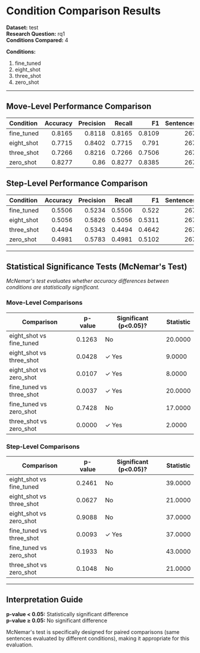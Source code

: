 # Condition Comparison Results

**Dataset:** test  
**Research Question:** rq1  
**Conditions Compared:** 4  

**Conditions:**
1. fine_tuned
2. eight_shot
3. three_shot
4. zero_shot

---

## Move-Level Performance Comparison

| Condition   |   Accuracy |   Precision |   Recall |     F1 |   Sentences |
|:------------|-----------:|------------:|---------:|-------:|------------:|
| fine_tuned  |     0.8165 |      0.8118 |   0.8165 | 0.8109 |         267 |
| eight_shot  |     0.7715 |      0.8402 |   0.7715 | 0.791  |         267 |
| three_shot  |     0.7266 |      0.8216 |   0.7266 | 0.7506 |         267 |
| zero_shot   |     0.8277 |      0.86   |   0.8277 | 0.8385 |         267 |

## Step-Level Performance Comparison

| Condition   |   Accuracy |   Precision |   Recall |     F1 |   Sentences |
|:------------|-----------:|------------:|---------:|-------:|------------:|
| fine_tuned  |     0.5506 |      0.5234 |   0.5506 | 0.522  |         267 |
| eight_shot  |     0.5056 |      0.5826 |   0.5056 | 0.5311 |         267 |
| three_shot  |     0.4494 |      0.5343 |   0.4494 | 0.4642 |         267 |
| zero_shot   |     0.4981 |      0.5783 |   0.4981 | 0.5102 |         267 |

---

## Statistical Significance Tests (McNemar's Test)

*McNemar's test evaluates whether accuracy differences between conditions are statistically significant.*

### Move-Level Comparisons

| Comparison | p-value | Significant (p<0.05)? | Statistic |
|------------|---------|----------------------|------------|
| eight_shot vs fine_tuned | 0.1263 | No | 20.0000 |
| eight_shot vs three_shot | 0.0428 | ✓ Yes | 9.0000 |
| eight_shot vs zero_shot | 0.0107 | ✓ Yes | 8.0000 |
| fine_tuned vs three_shot | 0.0037 | ✓ Yes | 20.0000 |
| fine_tuned vs zero_shot | 0.7428 | No | 17.0000 |
| three_shot vs zero_shot | 0.0000 | ✓ Yes | 2.0000 |

### Step-Level Comparisons

| Comparison | p-value | Significant (p<0.05)? | Statistic |
|------------|---------|----------------------|------------|
| eight_shot vs fine_tuned | 0.2461 | No | 39.0000 |
| eight_shot vs three_shot | 0.0627 | No | 21.0000 |
| eight_shot vs zero_shot | 0.9088 | No | 37.0000 |
| fine_tuned vs three_shot | 0.0093 | ✓ Yes | 37.0000 |
| fine_tuned vs zero_shot | 0.1933 | No | 43.0000 |
| three_shot vs zero_shot | 0.1048 | No | 21.0000 |

---

## Interpretation Guide

**p-value < 0.05:** Statistically significant difference  
**p-value ≥ 0.05:** No significant difference  

McNemar's test is specifically designed for paired comparisons (same sentences evaluated by different conditions), making it appropriate for this evaluation.
